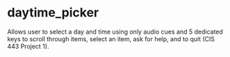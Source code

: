 # daytime_picker
Allows user to select a day and time using only audio cues and 5 dedicated keys to scroll through items, select an item, ask for help, and to quit (CIS 443 Project 1).
